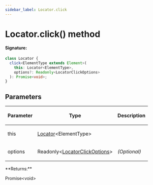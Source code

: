 ```yaml
---
sidebar_label: Locator.click
---
```


# Locator.click() method

#### Signature:

```typescript
class Locator {
  click<ElementType extends Element>(
    this: Locator<ElementType>,
    options?: Readonly<LocatorClickOptions>
  ): Promise<void>;
}
```

## Parameters

<table><thead><tr><th>

Parameter

</th><th>

Type

</th><th>

Description

</th></tr></thead>
<tbody><tr><td>

this

</td><td>

[Locator](./puppeteer.locator.md)&lt;ElementType&gt;

</td><td>

</td></tr>
<tr><td>

options

</td><td>

Readonly&lt;[LocatorClickOptions](./puppeteer.locatorclickoptions.md)&gt;

</td><td>

_(Optional)_

</td></tr>
</tbody></table>
**Returns:**

Promise&lt;void&gt;
